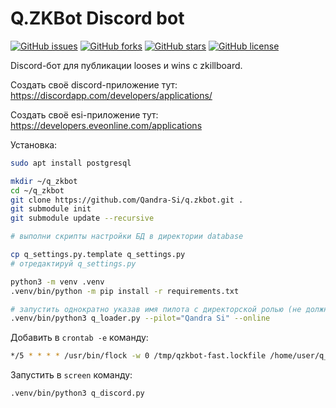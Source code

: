# Q.ZKBot Discord bot
[![GitHub issues](https://img.shields.io/github/issues/Qandra-Si/q.zkbot)](https://github.com/Qandra-Si/q.zkbot/issues)
[![GitHub forks](https://img.shields.io/github/forks/Qandra-Si/q.zkbot)](https://github.com/Qandra-Si/q.zkbot/network)
[![GitHub stars](https://img.shields.io/github/stars/Qandra-Si/q.zkbot)](https://github.com/Qandra-Si/q.zkbot/stargazers)
[![GitHub license](https://img.shields.io/github/license/Qandra-Si/q.zkbot)](https://github.com/Qandra-Si/q.zkbot/blob/master/LICENSE)

Discord-бот для публикации looses и wins с zkillboard.

Создать своё discord-приложение тут: https://discordapp.com/developers/applications/

Создать своё esi-приложение тут: https://developers.eveonline.com/applications

Установка:

```bash
sudo apt install postgresql

mkdir ~/q_zkbot
cd ~/q_zkbot
git clone https://github.com/Qandra-Si/q.zkbot.git .
git submodule init
git submodule update --recursive

# выполни скрипты настройки БД в директории database

cp q_settings.py.template q_settings.py
# отредактируй q_settings.py

python3 -m venv .venv
.venv/bin/python -m pip install -r requirements.txt

# запустить однократно указав имя пилота с директорской ролью (не должность, а роль)
.venv/bin/python3 q_loader.py --pilot="Qandra Si" --online
```

Добавить в `crontab -e` команду:

```bash
*/5 * * * * /usr/bin/flock -w 0 /tmp/qzkbot-fast.lockfile /home/user/q_zkbot/run-5minutes.sh >> /tmp/tmp-qz.cron 2>&1
```

Запустить в `screen` команду:

```bash
.venv/bin/python3 q_discord.py
```
